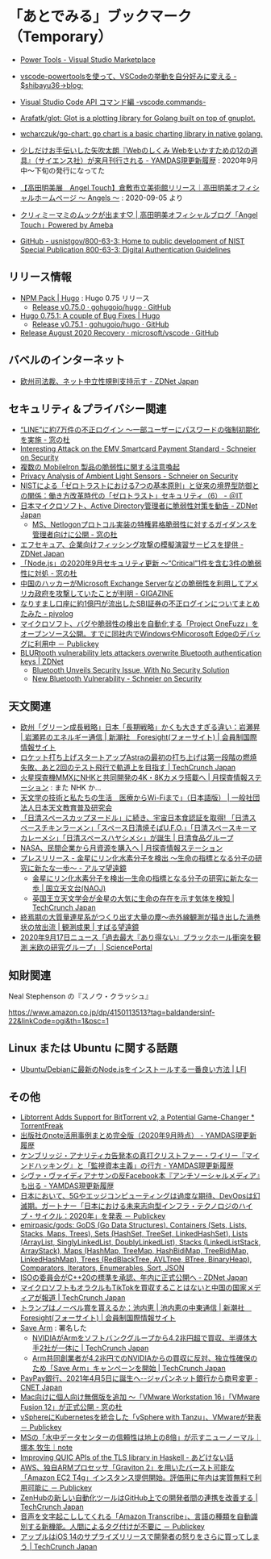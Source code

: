 # 「あとでみる」ブックマーク（Temporary）

- [Power Tools - Visual Studio Marketplace](https://marketplace.visualstudio.com/items?itemName=ego-digital.vscode-powertools)
- [vscode-powertoolsを使って、VSCodeの挙動を自分好みに変える - $shibayu36->blog;](https://blog.shibayu36.org/entry/2019/12/02/193000)
- [Visual Studio Code API コマンド編 -vscode.commands-](https://clickan.click/vscode-command/)

- [Arafatk/glot: Glot is a plotting library for Golang built on top of gnuplot.](https://github.com/arafatk/glot)
- [wcharczuk/go-chart: go chart is a basic charting library in native golang.](https://github.com/wcharczuk/go-chart)

- [少しだけお手伝いした矢吹太朗『Webのしくみ Webをいかすための12の道具』（サイエンス社）が来月刊行される - YAMDAS現更新履歴](https://yamdas.hatenablog.com/entry/20200618/web-no-shikumi) : 2020年9月中～下旬の発行になってた

- [【高田明美展　Angel Touch】倉敷市立美術館リリース｜高田明美オフィシャルホームページ ～ Angels ～](http://www.takada-akemi.net/news/nw161) : 2020-09-05 より
- [クリィミーマミのムックが出ます♡ | 高田明美オフィシャルブログ「Angel Touch」Powered by Ameba](https://ameblo.jp/angel-touch/entry-12620452563.html)

- [GitHub - usnistgov/800-63-3: Home to public development of NIST Special Publication 800-63-3: Digital Authentication Guidelines](https://github.com/usnistgov/800-63-3)


## リリース情報

- [NPM Pack | Hugo](https://gohugo.io/news/0.75.0-relnotes/) : Hugo 0.75 リリース
    - [Release v0.75.0 · gohugoio/hugo · GitHub](https://github.com/gohugoio/hugo/releases/tag/v0.75.0)
- [Hugo 0.75.1: A couple of Bug Fixes | Hugo](https://gohugo.io/news/0.75.1-relnotes/)
    - [Release v0.75.1 · gohugoio/hugo · GitHub](https://github.com/gohugoio/hugo/releases/tag/v0.75.1)
- [Release August 2020 Recovery · microsoft/vscode · GitHub](https://github.com/microsoft/vscode/releases/tag/1.49.1)

## バベルのインターネット

- [欧州司法裁、ネット中立性規則支持示す - ZDNet Japan](https://japan.zdnet.com/article/35159744/)

## セキュリティ＆プライバシー関連

- [“LINE”に約7万件の不正ログイン ～一部ユーザーにパスワードの強制初期化を実施 - 窓の杜](https://forest.watch.impress.co.jp/docs/news/1276718.html)
- [Interesting Attack on the EMV Smartcard Payment Standard - Schneier on Security](https://www.schneier.com/blog/archives/2020/09/interesting-attack-on-the-emv-smartcard-payment-standard.html)
- [複数の MobileIron 製品の脆弱性に関する注意喚起](https://www.jpcert.or.jp/at/2020/at200037.html)
- [Privacy Analysis of Ambient Light Sensors - Schneier on Security](https://www.schneier.com/blog/archives/2020/09/privacy-analysis-of-ambient-light-sensors.html)
- [NISTによる「ゼロトラストにおける7つの基本原則」と従来の境界型防御との関係：働き方改革時代の「ゼロトラスト」セキュリティ（6） - ＠IT](https://www.atmarkit.co.jp/ait/articles/2009/15/news007.html)
- [日本マイクロソフト、Active Directory管理者に脆弱性対策を勧告 - ZDNet Japan](https://japan.zdnet.com/article/35159618/)
    - [MS、Netlogonプロトコル実装の特権昇格脆弱性に対するガイダンスを管理者向けに公開 - 窓の杜](https://forest.watch.impress.co.jp/docs/news/1277116.html)
- [エフセキュア、企業向けフィッシング攻撃の模擬演習サービスを提供 - ZDNet Japan](https://japan.zdnet.com/article/35159654/)
- [「Node.js」の2020年9月セキュリティ更新 ～“Critical”1件を含む3件の脆弱性に対処 - 窓の杜](https://forest.watch.impress.co.jp/docs/news/1277378.html)
- [中国のハッカーがMicrosoft Exchange Serverなどの脆弱性を利用してアメリカ政府を攻撃していたことが判明 - GIGAZINE](https://gigazine.net/news/20200915-hackers-china-targeting-microsoft-exchange/)
- [なりすまし口座に約1億円が流出したSBI証券の不正ログインについてまとめたみた - piyolog](https://piyolog.hatenadiary.jp/entry/2020/09/17/092205)
- [マイクロソフト、バグや脆弱性の検出を自動化する「Project OneFuzz」をオープンソース公開。すでに同社内でWindowsやMicorosoft Edgeのデバッグに利用中 － Publickey](https://www.publickey1.jp/blog/20/project_onefuzzwindowsmicorosoft_edge.html)
- [BLURtooth vulnerability lets attackers overwrite Bluetooth authentication keys | ZDNet](https://www.zdnet.com/article/blurtooth-vulnerability-lets-attackers-overwrite-bluetooth-authentication-keys/)
    - [Bluetooth Unveils Security Issue, With No Security Solution](https://gizmodo.com/bluetooth-unveils-its-latest-security-issue-with-no-se-1845013709)
    - [New Bluetooth Vulnerability - Schneier on Security](https://www.schneier.com/blog/archives/2020/09/new-bluetooth-vulnerability.html)

## 天文関連

- [欧州「グリーン成長戦略」日本「長期戦略」かくも大きすぎる違い：岩瀬昇 | 岩瀬昇のエネルギー通信 | 新潮社　Foresight(フォーサイト) | 会員制国際情報サイト](https://www.fsight.jp/articles/-/47314)
- [ロケット打ち上げスタートアップAstraの最初の打ち上げは第一段階の燃焼失敗、あと2回のテスト飛行で軌道上を目指す  |  TechCrunch Japan](https://jp.techcrunch.com/2020/09/13/2020-09-12-rocket-startup-astras-first-orbital-launch-attempt-ends-early-due-to-first-stage-burn-failure/)
- [火星探査機MMXにNHKと共同開発の4K・8Kカメラ搭載へ | 月探査情報ステーション](https://moonstation.jp/blog/marsexp/mmx/jaxa-and-nhk-will-develop-4k-and-8k-super-resolution-camera-onboard-mmx) : また NHK か...
- [天文学の技術と私たちの生活　医療からWi-Fiまで」（日本語版） | 一般社団法人日本天文教育普及研究会](https://tenkyo.net/information/notification/from_medicine_to_wi-fi/)
- [「日清スペースカップヌードル」に続き、宇宙日本食認証を取得! 「日清スペースチキンラーメン」「スペース日清焼そばU.F.O.」「日清スペースキーマカレーメシ」「日清スペースハヤシメシ」が誕生 | 日清食品グループ](https://www.nissin.com/jp/news/8934)
- [NASA、民間企業から月資源を購入へ | 月探査情報ステーション](https://moonstation.jp/blog/lunarexp/nasa-will-purchase-lunar-rock-and-regolith-from-private-businesses)
- [プレスリリース - 金星にリン化水素分子を検出 ～生命の指標となる分子の研究に新たな一歩～ - アルマ望遠鏡](https://alma-telescope.jp/news/press/venus-202009)
    - [金星にリン化水素分子を検出―生命の指標となる分子の研究に新たな一歩 | 国立天文台(NAOJ)](https://www.nao.ac.jp/news/science/2020/20200915-alma.html)
    - [英国王立天文学会が金星の大気に生命の存在を示す気体を検知  |  TechCrunch Japan](https://jp.techcrunch.com/2020/09/15/2020-09-14-scientists-detect-a-gas-that-typically-indicates-the-presence-of-biological-life-in-the-atmosphere-of-venus/)
- [終焉期の大質量連星系がつくり出す大量の塵～赤外線観測が描き出した渦巻状の放出流 | 観測成果 | すばる望遠鏡](https://subarutelescope.org/jp/results/2020/09/15/2898.html)
- [2020年9月17日ニュース「過去最大『あり得ない』ブラックホール衝突を観測 米欧の研究グループ」 | SciencePortal](https://scienceportal.jst.go.jp/news/newsflash_review/newsflash/2020/09/20200917_01.html)

## 知財関連

Neal Stephenson の『スノウ・クラッシュ』

https://www.amazon.co.jp/dp/4150113513?tag=baldandersinf-22&linkCode=ogi&th=1&psc=1

## Linux または Ubuntu に関する話題

- [Ubuntu/Debianに最新のNode.jsをインストールする一番良い方法 | LFI](https://linuxfan.info/install_nodejs_on_ubuntu_debian)

## その他

- [Libtorrent Adds Support for BitTorrent v2, a Potential Game-Changer * TorrentFreak](https://torrentfreak.com/libtorrent-adds-support-for-bittorrent-v2-a-potential-game-changer-200912/)
- [出版社のnote活用事例まとめ完全版（2020年9月時点） - YAMDAS現更新履歴](https://yamdas.hatenablog.com/entry/20200914/publishers-note)
- [ケンブリッジ・アナリティカ告発本の真打クリストファー・ワイリー『マインドハッキング』と「監視資本主義」の行方 - YAMDAS現更新履歴](https://yamdas.hatenablog.com/entry/20200914/mindfuck)
- [シヴァ・ヴァイディアナサンの反Facebook本『アンチソーシャルメディア』も出る - YAMDAS現更新履歴](https://yamdas.hatenablog.com/entry/20200914/antisocia-media)
- [日本において、5Gやエッジコンピューティングは過度な期待、DevOpsは幻滅期。ガートナー「日本における未来志向型インフラ・テクノロジのハイプ・サイクル：2020年」を発表 － Publickey](https://www.publickey1.jp/blog/20/5gdevops2020.html)
- [emirpasic/gods: GoDS (Go Data Structures). Containers (Sets, Lists, Stacks, Maps, Trees), Sets (HashSet, TreeSet, LinkedHashSet), Lists (ArrayList, SinglyLinkedList, DoublyLinkedList), Stacks (LinkedListStack, ArrayStack), Maps (HashMap, TreeMap, HashBidiMap, TreeBidiMap, LinkedHashMap), Trees (RedBlackTree, AVLTree, BTree, BinaryHeap), Comparators, Iterators, Enumerables, Sort, JSON](https://github.com/emirpasic/gods)
- [ISOの委員会がC++20の標準を承認、年内に正式公開へ - ZDNet Japan](https://japan.zdnet.com/article/35159400/)
- [マイクロソフトもオラクルもTikTokを買収することはないと中国の国家メディアが報道  |  TechCrunch Japan](https://jp.techcrunch.com/2020/09/14/2020-09-14-bytedance-wont-sell-tiktok-to-microsoft-or-oracle/)
- [トランプはノーベル賞を貰えるか：池内恵 | 池内恵の中東通信 | 新潮社　Foresight(フォーサイト) | 会員制国際情報サイト](https://www.fsight.jp/articles/-/47322)
- [Save Arm](https://savearm.co.uk/signatories) : 署名した
    - [NVIDIAがArmをソフトバンクグループから4.2兆円超で買収、半導体大手2社が一体に  |  TechCrunch Japan](https://jp.techcrunch.com/2020/09/14/2020-09-13-nvidia-confirms-40b-purchase-of-arm-bringing-together-two-chip-giants/)
    - [Arm共同創業者が4.2兆円でのNVIDIAからの買収に反対、独立性確保のため「Save Arm」キャンペーンを開始  |  TechCrunch Japan](https://jp.techcrunch.com/2020/09/15/2020-09-14-arm-co-founder-starts-save-arm-campaign-to-keep-independence-amid-40b-nvidia-deal/)
- [PayPay銀行、2021年4月5日に誕生へ--ジャパンネット銀行から商号変更 - CNET Japan](https://japan.cnet.com/article/35159625/)
- [Mac向けに個人向け無償版を追加 ～「VMware Workstation 16」「VMware Fusion 12」が正式公開 - 窓の杜](https://forest.watch.impress.co.jp/docs/news/1277214.html)
- [vSphereにKubernetesを統合した「vSphere with Tanzu」、VMwareが発表 － Publickey](https://www.publickey1.jp/blog/20/vspherekubernetesvsphere_with_tanzuvmware.html)
- [MSの「水中データセンターの信頼性は地上の8倍」が示すニューノーマル｜塚本 牧生｜note](https://note.com/tsukamoto/n/na296bf046838)
- [Improving QUIC APIs of the TLS library in Haskell - あどけない話](https://kazu-yamamoto.hatenablog.jp/entry/2020/09/16/150801)
- [AWS、独自ARMプロセッサ「Graviton 2」を用いたバースト可能な「Amazon EC2 T4g」インスタンス提供開始。評価用に年内は実質無料で利用可能に － Publickey](https://www.publickey1.jp/blog/20/awsarmgraviton_2amazon_ec2_t4g.html)
- [ZenHubの新しい自動化ツールはGitHub上での開発者間の連携を改善する  |  TechCrunch Japan](https://jp.techcrunch.com/2020/09/16/2020-09-15-zenhubs-new-automation-tools-improve-developer-hand-offs-in-github/)
- [音声を文字起こししてくれる「Amazon Transcribe」、言語の種類を自動識別する新機能。人間によるタグ付けが不要に － Publickey](https://www.publickey1.jp/blog/20/amazon_transcribeno.html)
- [アップルはiOS 14のサプライズリリースで開発者の怒りをさらに買ってしまう  |  TechCrunch Japan](https://jp.techcrunch.com/2020/09/17/2020-09-16-apple-burns-developer-goodwill-with-surprise-release-of-ios-14/)

<!-- eof -->
